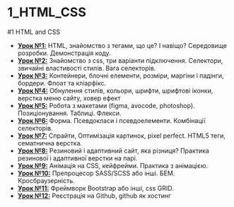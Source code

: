 # 1_HTML_CSS
#1 HTML and CSS

* **[Урок №1:](https://github.com/AnD-FLuX/1_HTML_CSS/tree/hc_lesson_01)**
HTML, знайомство з тегами, що це? І навіщо? Середовище розробки. Демонстрація коду.
* **[Урок №2:](https://github.com/AnD-FLuX/1_HTML_CSS/tree/hc_lesson_02)**
Знайомство з css, три варіанти підключення. Селектори, звичайні властивості стилів. Вага селекторів.
* **[Урок №3:](https://github.com/AnD-FLuX/1_HTML_CSS/tree/hc_lesson_03)**
Контейнери, блочні елементи, розміри, маргіни і падінги, бордери. Флоат та кліарфікс.
* **[Урок №4:](https://github.com/AnD-FLuX/1_HTML_CSS/tree/hc_lesson_04)**
Обнулення стилів, кольори, шрифти, шрифтові іконки, верстка меню сайту, ховер ефект
* **[Урок №5:](https://github.com/AnD-FLuX/1_HTML_CSS/tree/hc_lesson_05)**
Робота з макетами (figma, avocode, photoshop). Позиціонування. Таблиці. Флекси.
* **[Урок №6:](https://github.com/AnD-FLuX/1_HTML_CSS/tree/hc_lesson_06)**
Форма. Псевдокласи і псевдоелементи. Комбінації селекторів.
* **[Урок №7:](https://github.com/AnD-FLuX/1_HTML_CSS/tree/hc_lesson_07)**
Спрайти, Оптимізація картинок, pixel perfect. HTML5 теги, сематнична верстка.
* **[Урок №8:](https://github.com/AnD-FLuX/1_HTML_CSS/tree/hc_lesson_08)**
Резиновий і адаптивний сайт, яка різниця? Практика резинової і адаптивної верстки на парі.
* **[Урок №9:](https://github.com/AnD-FLuX/1_HTML_CSS/tree/hc_lesson_09)**
Анімація на CSS, кейфрейми. Практика з анімацією.
* **[Урок №10:](https://github.com/AnD-FLuX/1_HTML_CSS/tree/hc_lesson_10)**
Препроцесор SASS/SCSS або інші. БЕМ. Кросбраузерність.
* **[Урок №11:](https://github.com/AnD-FLuX/1_HTML_CSS/tree/hc_lesson_111)**
Фреймворк Bootstrap або інші, css GRID.
* **[Урок №12:](https://github.com/AnD-FLuX/1_HTML_CSS/tree/hc_lesson_12)**
Реєстрація на Github, github як хостинг


